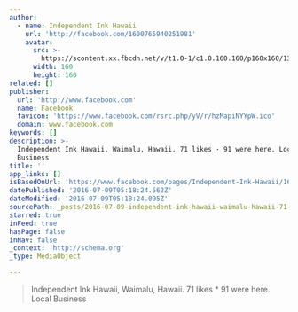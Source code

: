 ```yaml
---
author:
  - name: Independent Ink Hawaii
    url: 'http://facebook.com/1600765940251981'
    avatar:
      src: >-
        https://scontent.xx.fbcdn.net/v/t1.0-1/c1.0.160.160/p160x160/13344802_1033962650019962_6092168617392945291_n.jpg?oh=27c6524f20d7e7cd18fe471345ed218f&oe=57F3B332
      width: 160
      height: 160
related: []
publisher:
  url: 'http://www.facebook.com'
  name: Facebook
  favicon: 'https://www.facebook.com/rsrc.php/yV/r/hzMapiNYYpW.ico'
  domain: www.facebook.com
keywords: []
description: >-
  Independent Ink Hawaii, Waimalu, Hawaii. 71 likes · 91 were here. Local
  Business
title: ''
app_links: []
isBasedOnUrl: 'https://www.facebook.com/pages/Independent-Ink-Hawaii/1600765940251981'
datePublished: '2016-07-09T05:18:24.562Z'
dateModified: '2016-07-09T05:18:24.095Z'
sourcePath: _posts/2016-07-09-independent-ink-hawaii-waimalu-hawaii-71-likes-91-were.md
starred: true
inFeed: true
hasPage: false
inNav: false
_context: 'http://schema.org'
_type: MediaObject

---
```

> Independent Ink Hawaii, Waimalu, Hawaii. 71 likes \* 91 were here. Local Business